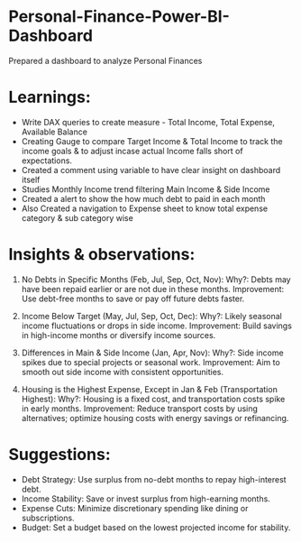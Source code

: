 # Personal-Finance-Power-BI-Dashboard
Prepared a dashboard to analyze Personal Finances

# Learnings:
- Write DAX queries to create measure - Total Income, Total Expense, Available Balance
- Creating Gauge to compare Target Income & Total Income to track the income goals & to adjust incase actual Income falls short of expectations.
- Created a comment using variable to have clear insight on dashboard itself
- Studies Monthly Income trend filtering Main Income & Side Income
- Created a alert to show the how much debt to paid in each month
- Also Created a navigation to Expense sheet to know total expense category & sub category wise

# Insights & observations:
1. No Debts in Specific Months (Feb, Jul, Sep, Oct, Nov):
  Why?: Debts may have been repaid earlier or are not due in these months.
  Improvement: Use debt-free months to save or pay off future debts faster.

2. Income Below Target (May, Jul, Sep, Oct, Dec):
  Why?: Likely seasonal income fluctuations or drops in side income.
  Improvement: Build savings in high-income months or diversify income sources.

3. Differences in Main & Side Income (Jan, Apr, Nov):
  Why?: Side income spikes due to special projects or seasonal work.
  Improvement: Aim to smooth out side income with consistent opportunities.

4. Housing is the Highest Expense, Except in Jan & Feb (Transportation Highest):
  Why?: Housing is a fixed cost, and transportation costs spike in early months.
  Improvement: Reduce transport costs by using alternatives; optimize housing costs with energy savings or refinancing. 

# Suggestions:
- Debt Strategy: Use surplus from no-debt months to repay high-interest debt.
- Income Stability: Save or invest surplus from high-earning months.
- Expense Cuts: Minimize discretionary spending like dining or subscriptions.
- Budget: Set a budget based on the lowest projected income for stability.
